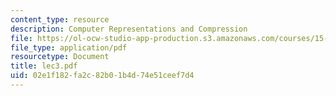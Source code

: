 ```yaml
---
content_type: resource
description: Computer Representations and Compression
file: https://ol-ocw-studio-app-production.s3.amazonaws.com/courses/15-564-information-technology-i-spring-2003/02e1f182fa2c82b01b4d74e51ceef7d4_lec3.pdf
file_type: application/pdf
resourcetype: Document
title: lec3.pdf
uid: 02e1f182-fa2c-82b0-1b4d-74e51ceef7d4
---
```

